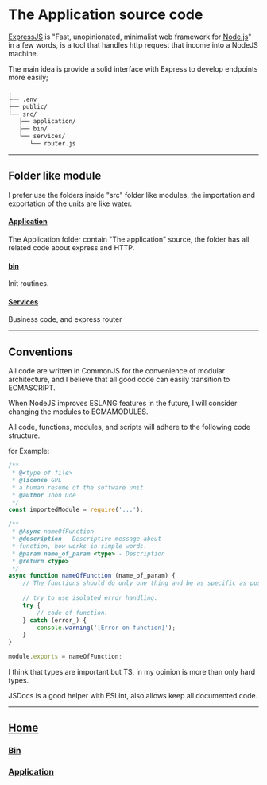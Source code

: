 # The Application source code

[ExpressJS](https://expressjs.com) is "Fast, unopinionated, minimalist web framework for [Node.js](https://nodejs.org/en/)"
in a few words, is a tool that handles http request that income into a NodeJS machine.

The main idea is provide a solid interface with Express to develop endpoints more easily;

```bash
.
├── .env
├── public/
└── src/
   ├── application/
   ├── bin/
   └── services/
      └── router.js
```
---
## Folder like module
I prefer use the folders inside "src" folder like modules, the importation and exportation of the units are like water.
#### [Application](./application/)
The Application folder contain "The application" source, the folder has all related code about express and HTTP.
#### [bin](./bin)
Init routines.
#### [Services](./services)
Business code, and express router

---
## Conventions

All code are written in CommonJS for the convenience of modular architecture, and I believe that all good code can easily transition to ECMASCRIPT.

When NodeJS improves ESLANG features in the future, I will consider changing the modules to ECMAMODULES.

All code, functions, modules, and scripts will adhere to the following code structure.

for Example:

```JavaScript
/**
 * @<type of file>
 * @license GPL
 * a human resume of the software unit
 * @author Jhon Doe
 */
const importedModule = require('...');

/**
 * @Async nameOfFunction
 * @description - Descriptive message about
 * function, how works in simple words.
 * @param name_of_param <type> - Description
 * @return <type>
 */
async function nameOfFunction (name_of_param) {
    // The functions should do only one thing and be as specific as possible.
    
    // try to use isolated error handling.
    try {
        // code of function.
    } catch (error_) {
        console.warning('[Error on function]');
    }
}

module.exports = nameOfFunction;
```

I think that types are important but TS, in my opinion is more than only hard
types.

JSDocs is a good helper with ESLint, also allows keep all documented code.

---

## [Home](../)
### [Bin](./bin/)
### [Application](./application/)

